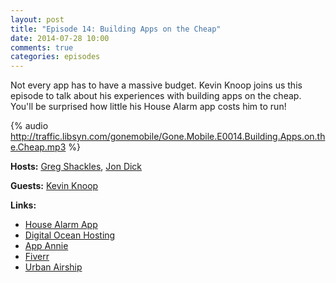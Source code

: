 ```yaml
---
layout: post
title: "Episode 14: Building Apps on the Cheap"
date: 2014-07-28 10:00
comments: true
categories: episodes
---
```


Not every app has to have a massive budget.  Kevin Knoop joins us this episode to talk about his experiences with building apps on the cheap.  You'll be surprised how little his House Alarm app costs him to run!


<!-- more -->

{% audio http://traffic.libsyn.com/gonemobile/Gone.Mobile.E0014.Building.Apps.on.the.Cheap.mp3 %}

**Hosts:** [Greg Shackles](http://twitter.com/gshackles), [Jon Dick](http://twitter.com/redth)

**Guests:** [Kevin Knoop](https://twitter.com/deapsquatter)

**Links:** 

- [House Alarm App](https://housealarm.io)
- [Digital Ocean Hosting](https://www.digitalocean.com/)
- [App Annie](http://www.appannie.com)
- [Fiverr](http://www.fiverr.com)
- [Urban Airship](http://urbanairship.com)
